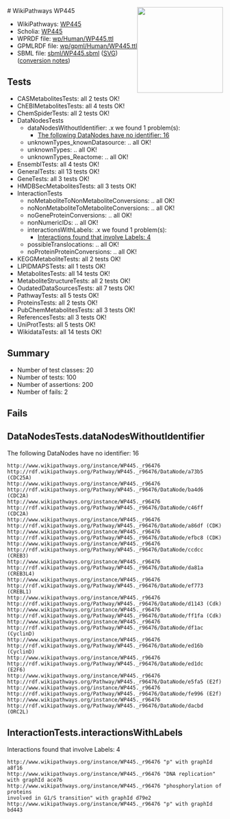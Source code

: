 <img style="float: right; width: 200px" src="../logo.png" />
# WikiPathways WP445

* WikiPathways: [WP445](https://identifiers.org/wikipathways:WP445)
* Scholia: [WP445](https://scholia.toolforge.org/wikipathways/WP445)
* WPRDF file: [wp/Human/WP445.ttl](../wp/Human/WP445.ttl)
* GPMLRDF file: [wp/gpml/Human/WP445.ttl](../wp/gpml/Human/WP445.ttl)
* SBML file: [sbml/WP445.sbml](../sbml/WP445.sbml) ([SVG](../sbml/WP445.svg)) ([conversion notes](../sbml/WP445.txt))

## Tests
* CASMetabolitesTests: all 2 tests OK!
* ChEBIMetabolitesTests: all 4 tests OK!
* ChemSpiderTests: all 2 tests OK!
* DataNodesTests
    * dataNodesWithoutIdentifier: .x we found 1 problem(s):
        * [The following DataNodes have no identifier: 16](#8792c496)
    * unknownTypes_knownDatasource: .. all OK!
    * unknownTypes: .. all OK!
    * unknownTypes_Reactome: .. all OK!
* EnsemblTests: all 4 tests OK!
* GeneralTests: all 13 tests OK!
* GeneTests: all 3 tests OK!
* HMDBSecMetabolitesTests: all 3 tests OK!
* InteractionTests
    * noMetaboliteToNonMetaboliteConversions: .. all OK!
    * noNonMetaboliteToMetaboliteConversions: .. all OK!
    * noGeneProteinConversions: .. all OK!
    * nonNumericIDs: .. all OK!
    * interactionsWithLabels: .x we found 1 problem(s):
        * [Interactions found that involve Labels: 4](#630d267b)
    * possibleTranslocations: .. all OK!
    * noProteinProteinConversions: .. all OK!
* KEGGMetaboliteTests: all 2 tests OK!
* LIPIDMAPSTests: all 1 tests OK!
* MetabolitesTests: all 14 tests OK!
* MetaboliteStructureTests: all 2 tests OK!
* OudatedDataSourcesTests: all 7 tests OK!
* PathwayTests: all 5 tests OK!
* ProteinsTests: all 2 tests OK!
* PubChemMetabolitesTests: all 3 tests OK!
* ReferencesTests: all 3 tests OK!
* UniProtTests: all 5 tests OK!
* WikidataTests: all 14 tests OK!


## Summary

* Number of test classes: 20
* Number of tests: 100
* Number of assertions: 200
* Number of fails: 2

## Fails

<a name="8792c496" />

## DataNodesTests.dataNodesWithoutIdentifier

The following DataNodes have no identifier: 16
```
http://www.wikipathways.org/instance/WP445._r96476 http://rdf.wikipathways.org/Pathway/WP445._r96476/DataNode/a73b5 (CDC25A)
http://www.wikipathways.org/instance/WP445._r96476 http://rdf.wikipathways.org/Pathway/WP445._r96476/DataNode/ba4d6 (CDC2A)
http://www.wikipathways.org/instance/WP445._r96476 http://rdf.wikipathways.org/Pathway/WP445._r96476/DataNode/c46ff (CDC2A)
http://www.wikipathways.org/instance/WP445._r96476 http://rdf.wikipathways.org/Pathway/WP445._r96476/DataNode/a86df (CDK)
http://www.wikipathways.org/instance/WP445._r96476 http://rdf.wikipathways.org/Pathway/WP445._r96476/DataNode/efbc8 (CDK)
http://www.wikipathways.org/instance/WP445._r96476 http://rdf.wikipathways.org/Pathway/WP445._r96476/DataNode/ccdcc (CREB3)
http://www.wikipathways.org/instance/WP445._r96476 http://rdf.wikipathways.org/Pathway/WP445._r96476/DataNode/da81a (CREB3L4)
http://www.wikipathways.org/instance/WP445._r96476 http://rdf.wikipathways.org/Pathway/WP445._r96476/DataNode/ef773 (CREBL1)
http://www.wikipathways.org/instance/WP445._r96476 http://rdf.wikipathways.org/Pathway/WP445._r96476/DataNode/d1143 (Cdk)
http://www.wikipathways.org/instance/WP445._r96476 http://rdf.wikipathways.org/Pathway/WP445._r96476/DataNode/ff1fa (Cdk)
http://www.wikipathways.org/instance/WP445._r96476 http://rdf.wikipathways.org/Pathway/WP445._r96476/DataNode/df1ac (CyclinD)
http://www.wikipathways.org/instance/WP445._r96476 http://rdf.wikipathways.org/Pathway/WP445._r96476/DataNode/ed16b (CyclinD)
http://www.wikipathways.org/instance/WP445._r96476 http://rdf.wikipathways.org/Pathway/WP445._r96476/DataNode/ed1dc (E2F6)
http://www.wikipathways.org/instance/WP445._r96476 http://rdf.wikipathways.org/Pathway/WP445._r96476/DataNode/e5fa5 (E2f)
http://www.wikipathways.org/instance/WP445._r96476 http://rdf.wikipathways.org/Pathway/WP445._r96476/DataNode/fe996 (E2f)
http://www.wikipathways.org/instance/WP445._r96476 http://rdf.wikipathways.org/Pathway/WP445._r96476/DataNode/dacbd (ORC2L)
```

<a name="630d267b" />

## InteractionTests.interactionsWithLabels

Interactions found that involve Labels: 4
```
http://www.wikipathways.org/instance/WP445._r96476 "p" with graphId a8f16
http://www.wikipathways.org/instance/WP445._r96476 "DNA replication" with graphId ace76
http://www.wikipathways.org/instance/WP445._r96476 "phosphorylation of proteins
involved in G1/S transition" with graphId d79e2
http://www.wikipathways.org/instance/WP445._r96476 "p" with graphId bd443
```


